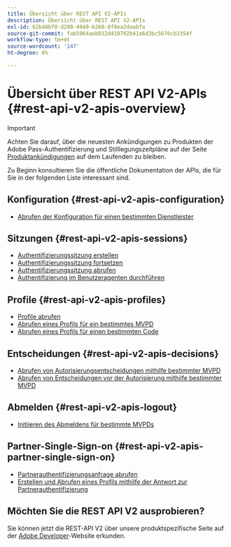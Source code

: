 ```yaml
---
title: Übersicht über REST API V2-APIs
description: Übersicht über REST API V2-APIs
exl-id: 62b48bf0-d200-4949-b268-8f8ea2daabfa
source-git-commit: fab5964aeb832d419702b41a6d3bc5676cb3354f
workflow-type: tm+mt
source-wordcount: '147'
ht-degree: 0%

---
```


# Übersicht über REST API V2-APIs {#rest-api-v2-apis-overview}

>[!IMPORTANT]
>
> Achten Sie darauf, über die neuesten Ankündigungen zu Produkten der Adobe Pass-Authentifizierung und Stilllegungszeitpläne auf der Seite [Produktankündigungen](/help/authentication/product-announcements.md) auf dem Laufenden zu bleiben.

Zu Beginn konsultieren Sie die öffentliche Dokumentation der APIs, die für Sie in der folgenden Liste interessant sind.

## Konfiguration {#rest-api-v2-apis-configuration}

* [Abrufen der Konfiguration für einen bestimmten Dienstleister](configuration-apis/rest-api-v2-configuration-apis-retrieve-configuration-for-specific-service-provider.md)

## Sitzungen {#rest-api-v2-apis-sessions}

* [Authentifizierungssitzung erstellen](sessions-apis/rest-api-v2-sessions-apis-create-authentication-session.md)
* [Authentifizierungssitzung fortsetzen](sessions-apis/rest-api-v2-sessions-apis-resume-authentication-session.md)
* [Authentifizierungssitzung abrufen](sessions-apis/rest-api-v2-sessions-apis-retrieve-authentication-session-information-using-code.md)
* [Authentifizierung im Benutzeragenten durchführen](sessions-apis/rest-api-v2-sessions-apis-perform-authentication-in-user-agent.md)

## Profile {#rest-api-v2-apis-profiles}

* [Profile abrufen](profiles-apis/rest-api-v2-profiles-apis-retrieve-profiles.md)
* [Abrufen eines Profils für ein bestimmtes MVPD](profiles-apis/rest-api-v2-profiles-apis-retrieve-profile-for-specific-mvpd.md)
* [Abrufen eines Profils für einen bestimmten Code](profiles-apis/rest-api-v2-profiles-apis-retrieve-profile-for-specific-code.md)

## Entscheidungen {#rest-api-v2-apis-decisions}

* [Abrufen von Autorisierungsentscheidungen mithilfe bestimmter MVPD](decisions-apis/rest-api-v2-decisions-apis-retrieve-authorization-decisions-using-specific-mvpd.md)
* [Abrufen von Entscheidungen vor der Autorisierung mithilfe bestimmter MVPD](decisions-apis/rest-api-v2-decisions-apis-retrieve-preauthorization-decisions-using-specific-mvpd.md)

## Abmelden {#rest-api-v2-apis-logout}

* [Initiieren des Abmeldens für bestimmte MVPDs](logout-apis/rest-api-v2-logout-apis-initiate-logout-for-specific-mvpd.md)

## Partner-Single-Sign-on {#rest-api-v2-apis-partner-single-sign-on}

* [Partnerauthentifizierungsanfrage abrufen](partner-single-sign-on-apis/rest-api-v2-partner-single-sign-on-apis-retrieve-partner-authentication-request.md)
* [Erstellen und Abrufen eines Profils mithilfe der Antwort zur Partnerauthentifizierung](partner-single-sign-on-apis/rest-api-v2-partner-single-sign-on-apis-retrieve-profile-using-partner-authentication-response.md)

## Möchten Sie die REST API V2 ausprobieren?

Sie können jetzt die REST-API V2 über unsere produktspezifische Seite auf der [Adobe Developer](https://developer.adobe.com/adobe-pass/)-Website erkunden.
